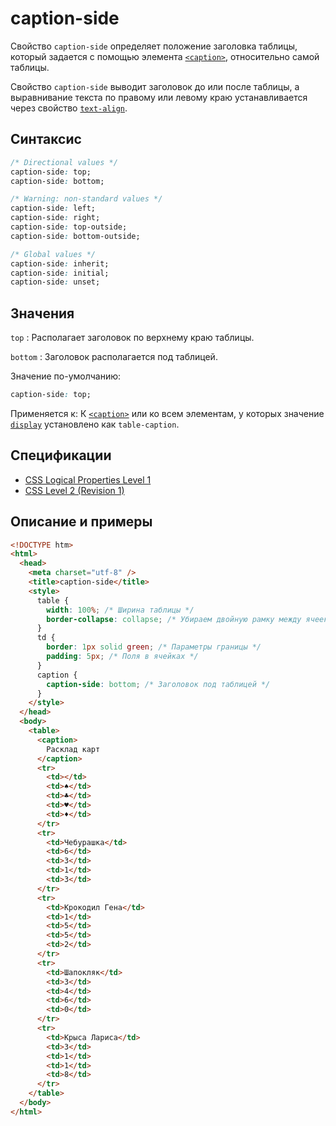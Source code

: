 # caption-side

Свойство `caption-side` определяет положение заголовка таблицы, который задается с помощью элемента [`<caption>`](../html/caption.md), относительно самой таблицы.

Свойство `caption-side` выводит заголовок до или после таблицы, а выравнивание текста по правому или левому краю устанавливается через свойство [`text-align`](text-align.md).

## Синтаксис

```css
/* Directional values */
caption-side: top;
caption-side: bottom;

/* Warning: non-standard values */
caption-side: left;
caption-side: right;
caption-side: top-outside;
caption-side: bottom-outside;

/* Global values */
caption-side: inherit;
caption-side: initial;
caption-side: unset;
```

## Значения

`top`
: Располагает заголовок по верхнему краю таблицы.

`bottom`
: Заголовок располагается под таблицей.

Значение по-умолчанию:

```css
caption-side: top;
```

Применяется к: К [`<caption>`](../html/caption.md) или ко всем элементам, у которых значение [`display`](display.md) установлено как `table-caption`.

## Спецификации

- [CSS Logical Properties Level 1](http://dev.w3.org/csswg/css-logical-props/#caption-side)
- [CSS Level 2 (Revision 1)](http://www.w3.org/TR/CSS2/tables.html#caption-position)

## Описание и примеры

```html
<!DOCTYPE htm>
<html>
  <head>
    <meta charset="utf-8" />
    <title>caption-side</title>
    <style>
      table {
        width: 100%; /* Ширина таблицы */
        border-collapse: collapse; /* Убираем двойную рамку между ячеек */
      }
      td {
        border: 1px solid green; /* Параметры границы */
        padding: 5px; /* Поля в ячейках */
      }
      caption {
        caption-side: bottom; /* Заголовок под таблицей */
      }
    </style>
  </head>
  <body>
    <table>
      <caption>
        Расклад карт
      </caption>
      <tr>
        <td></td>
        <td>♠</td>
        <td>♣</td>
        <td>♥</td>
        <td>♦</td>
      </tr>
      <tr>
        <td>Чебурашка</td>
        <td>6</td>
        <td>3</td>
        <td>1</td>
        <td>3</td>
      </tr>
      <tr>
        <td>Крокодил Гена</td>
        <td>1</td>
        <td>5</td>
        <td>5</td>
        <td>2</td>
      </tr>
      <tr>
        <td>Шапокляк</td>
        <td>3</td>
        <td>4</td>
        <td>6</td>
        <td>0</td>
      </tr>
      <tr>
        <td>Крыса Лариса</td>
        <td>3</td>
        <td>1</td>
        <td>1</td>
        <td>8</td>
      </tr>
    </table>
  </body>
</html>
```
